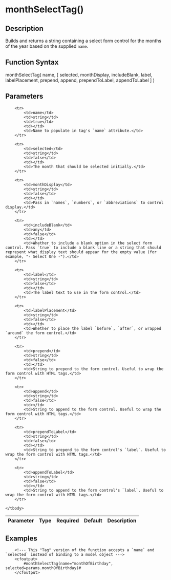 # monthSelectTag()

## Description
Builds and returns a string containing a select form control for the months of the year based on the supplied `name`.

## Function Syntax
monthSelectTag( name, [ selected, monthDisplay, includeBlank, label, labelPlacement, prepend, append, prependToLabel, appendToLabel ] )


## Parameters
<table>
	<thead>
		<tr>
			<th>Parameter</th>
			<th>Type</th>
			<th>Required</th>
			<th>Default</th>
			<th>Description</th>
		</tr>
	</thead>
	<tbody>
		
		<tr>
			<td>name</td>
			<td>string</td>
			<td>true</td>
			<td></td>
			<td>Name to populate in tag's `name` attribute.</td>
		</tr>
		
		<tr>
			<td>selected</td>
			<td>string</td>
			<td>false</td>
			<td></td>
			<td>The month that should be selected initially.</td>
		</tr>
		
		<tr>
			<td>monthDisplay</td>
			<td>string</td>
			<td>false</td>
			<td></td>
			<td>Pass in `names`, `numbers`, or `abbreviations` to control display.</td>
		</tr>
		
		<tr>
			<td>includeBlank</td>
			<td>any</td>
			<td>false</td>
			<td></td>
			<td>Whether to include a blank option in the select form control. Pass `true` to include a blank line or a string that should represent what display text should appear for the empty value (for example, "- Select One -").</td>
		</tr>
		
		<tr>
			<td>label</td>
			<td>string</td>
			<td>false</td>
			<td></td>
			<td>The label text to use in the form control.</td>
		</tr>
		
		<tr>
			<td>labelPlacement</td>
			<td>string</td>
			<td>false</td>
			<td></td>
			<td>Whether to place the label `before`, `after`, or wrapped `around` the form control.</td>
		</tr>
		
		<tr>
			<td>prepend</td>
			<td>string</td>
			<td>false</td>
			<td></td>
			<td>String to prepend to the form control. Useful to wrap the form control with HTML tags.</td>
		</tr>
		
		<tr>
			<td>append</td>
			<td>string</td>
			<td>false</td>
			<td></td>
			<td>String to append to the form control. Useful to wrap the form control with HTML tags.</td>
		</tr>
		
		<tr>
			<td>prependToLabel</td>
			<td>string</td>
			<td>false</td>
			<td></td>
			<td>String to prepend to the form control's `label`. Useful to wrap the form control with HTML tags.</td>
		</tr>
		
		<tr>
			<td>appendToLabel</td>
			<td>string</td>
			<td>false</td>
			<td></td>
			<td>String to append to the form control's `label`. Useful to wrap the form control with HTML tags.</td>
		</tr>
		
	</tbody>
</table>


## Examples
	
		<!--- This "Tag" version of the function accepts a `name` and `selected` instead of binding to a model object --->
		<cfoutput>
		    #monthSelectTag(name="monthOfBirthday", selected=params.monthOfBirthday)#
		</cfoutput>

